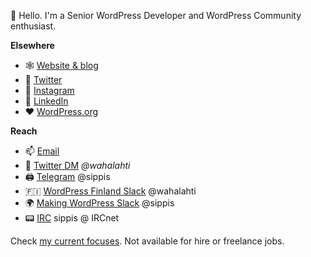 👋 Hello. I'm a Senior WordPress Developer and WordPress Community enthusiast.

**Elsewhere**
- 🕸 [Website & blog](https://sipp.is/)
- 🐤 [Twitter](https://twitter.com/wahalahti)
- 📸 [Instagram](https://instagram.com/wahalahti)
- 🧾 [LinkedIn](http://www.linkedin.com/in/timi-wahalahti)
- ❤️ [WordPress.org](https://profiles.wordpress.org/sippis)

**Reach**
- 📫 [Email](mailto:timi@wahalahti.fi)
- 🐤 [Twitter DM](https://twitter.com/messages/compose?recipient_id=58433730) _@wahalahti_
- 🖨 [Telegram](https://telegram.me/sippis) @sippis
- 🇫🇮 [WordPress Finland Slack](https://fi.wordpress.org/chat/) @wahalahti
- 🌍 [Making WordPress Slack](https://make.wordpress.org/chat/) @sippis
- 📟 [IRC](https://en.wikipedia.org/wiki/IRC) sippis @ IRCnet

Check [my current focuses](https://sipp.is/now/). Not available for hire or freelance jobs.
